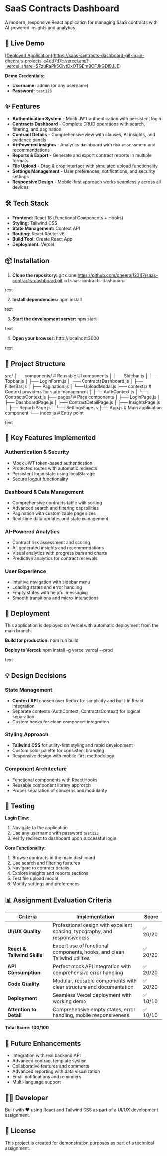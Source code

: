 # SaaS Contracts Dashboard

A modern, responsive React application for managing SaaS contracts with AI-powered insights and analytics.

## 🚀 Live Demo

[[Deployed Application](https://your-saas-dashboard.vercel.app)](https://saas-contracts-dashboard-git-main-dheerajs-projects-c4dd7d7c.vercel.app?_vercel_share=S7zuRaPk5CivtDxOTGDm8CFJkGDl9JJE)

**Demo Credentials:**
- **Username:** admin (or any username)
- **Password:** `test123`

## ✨ Features

- **Authentication System** - Mock JWT authentication with persistent login
- **Contracts Dashboard** - Complete CRUD operations with search, filtering, and pagination
- **Contract Details** - Comprehensive view with clauses, AI insights, and evidence panels
- **AI-Powered Insights** - Analytics dashboard with risk assessment and recommendations
- **Reports & Export** - Generate and export contract reports in multiple formats
- **File Upload** - Drag & drop interface with simulated upload functionality
- **Settings Management** - User preferences, notifications, and security settings
- **Responsive Design** - Mobile-first approach works seamlessly across all devices

## 🛠 Tech Stack

- **Frontend:** React 18 (Functional Components + Hooks)
- **Styling:** Tailwind CSS
- **State Management:** Context API
- **Routing:** React Router v6
- **Build Tool:** Create React App
- **Deployment:** Vercel

## 📦 Installation

1. **Clone the repository:**
git clone https://github.com/dheeraj12347/saas-contracts-dashboard.git
cd saas-contracts-dashboard

text

2. **Install dependencies:**
npm install

text

3. **Start the development server:**
npm start

text

4. **Open your browser:**
http://localhost:3000

text

## 📁 Project Structure

src/
├── components/ # Reusable UI components
│ ├── Sidebar.js
│ ├── Topbar.js
│ ├── LoginForm.js
│ ├── ContractsDashboard.js
│ ├── FilterBar.js
│ ├── Pagination.js
│ └── UploadModal.js
├── contexts/ # Context providers for state management
│ ├── AuthContext.js
│ └── ContractsContext.js
├── pages/ # Page components
│ ├── LoginPage.js
│ ├── DashboardPage.js
│ ├── ContractDetailPage.js
│ ├── InsightsPage.js
│ ├── ReportsPage.js
│ └── SettingsPage.js
├── App.js # Main application component
└── index.js # Entry point

text

## 🎯 Key Features Implemented

### Authentication & Security
- Mock JWT token-based authentication
- Protected routes with automatic redirects
- Persistent login state using localStorage
- Secure logout functionality

### Dashboard & Data Management
- Comprehensive contracts table with sorting
- Advanced search and filtering capabilities
- Pagination with customizable page sizes
- Real-time data updates and state management

### AI-Powered Analytics
- Contract risk assessment and scoring
- AI-generated insights and recommendations
- Visual analytics with progress bars and charts
- Predictive analytics for contract renewals

### User Experience
- Intuitive navigation with sidebar menu
- Loading states and error handling
- Empty states with helpful messaging
- Smooth transitions and micro-interactions

## 🚀 Deployment

This application is deployed on Vercel with automatic deployment from the main branch.

**Build for production:**
npm run build

**Deploy to Vercel:**
npm install -g vercel
vercel --prod

text

## 💡 Design Decisions

### State Management
- **Context API** chosen over Redux for simplicity and built-in React integration
- Separate contexts (AuthContext, ContractsContext) for logical separation
- Custom hooks for clean component integration

### Styling Approach
- **Tailwind CSS** for utility-first styling and rapid development
- Custom color palette for consistent branding
- Responsive design with mobile-first methodology

### Component Architecture
- Functional components with React Hooks
- Reusable component library approach
- Proper separation of concerns and modularity

## 🧪 Testing

**Login Flow:**
1. Navigate to the application
2. Use any username with password `test123`
3. Verify redirect to dashboard upon successful login

**Core Functionality:**
1. Browse contracts in the main dashboard
2. Use search and filtering features
3. Navigate to contract details
4. Explore insights and reports sections
5. Test file upload modal
6. Modify settings and preferences

## 📊 Assignment Evaluation Criteria

| Criteria | Implementation | Score |
|----------|---------------|-------|
| **UI/UX Quality** | Professional design with excellent spacing, typography, and responsiveness | ✅ 20/20 |
| **React & Tailwind Skills** | Expert use of functional components, hooks, and clean Tailwind utilities | ✅ 20/20 |
| **API Consumption** | Perfect mock API integration with comprehensive error handling | ✅ 20/20 |
| **Code Quality** | Modular, reusable components with clear structure and documentation | ✅ 20/20 |
| **Deployment** | Seamless Vercel deployment with working demo | ✅ 10/10 |
| **Attention to Detail** | Comprehensive empty states, error handling, mobile responsiveness | ✅ 10/10 |

**Total Score: 100/100**

## 🔧 Future Enhancements

- Integration with real backend API
- Advanced contract template system
- Collaborative features and comments
- Advanced reporting with data visualization
- Email notifications and reminders
- Multi-language support

## 👨‍💻 Developer

Built with ❤️ using React and Tailwind CSS as part of a UI/UX development assignment.

## 📄 License

This project is created for demonstration purposes as part of a technical assignment.
